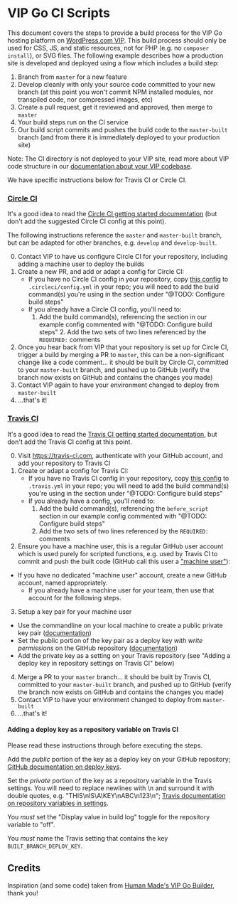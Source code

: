# VIP Go CI Scripts

This document covers the steps to provide a build process for the VIP Go hosting platform on [WordPress.com VIP](https://vip.wordpress.com/). This build process should only be used for CSS, JS, and static resources, not for PHP (e.g. no `composer install`), or SVG files. The following example describes how a production site is developed and deployed using a flow which includes a build step:

1. Branch from `master` for a new feature
2. Develop cleanly with only your source code committed to your new branch (at this point you won't commit NPM installed modules, nor transpiled code, nor compressed images, etc)
3. Create a pull request, get it reviewed and approved, then merge to `master`
4. Your build steps run on the CI service
5. Our build script commits and pushes the build code to the `master-built` branch (and from there it is immediately deployed to your production site)

Note: The CI directory is not deployed to your VIP site, read more about VIP code structure in our [documentation about your VIP codebase](https://vip.wordpress.com/documentation/vip-go/understanding-your-vip-go-codebase/).

We have specific instructions below for Travis CI or Circle CI.

### [Circle CI](https://circleci.com/)

It's a good idea to read the [Circle CI getting started documentation](https://circleci.com/docs/1.0/getting-started/) (but don't add the suggested Circle CI config at this point).

The following instructions reference the `master` and `master-built` branch, but can be adapted for other branches, e.g. `develop` and `develop-built`.

0. Contact VIP to have us configure Circle CI for your repository, including adding a machine user to deploy the builds
1. Create a new PR, and add or adapt a config for Circle CI:
	* If you have no Circle CI config in your repository, copy [this config](https://raw.githubusercontent.com/Automattic/vip-go-build/master/.circleci/config.yml) to `.circleci/config.yml` in your repo; you will need to add the build command(s) you're using in the section under "@TODO: Configure build steps"
	* If you already have a Circle CI config, you'll need to:
	    1. Add the build command(s), referencing the section in our example config commented with "@TODO: Configure build steps"
			2. Add the two sets of two lines referenced by the `REQUIRED:` comments
2. Once you hear back from VIP that your repository is set up for Circle CI, trigger a build by merging a PR to `master`, this can be a non-significant change like a code comment… it should be built by Circle CI, committed to your `master-built` branch, and pushed up to GitHub (verify the branch now exists on GitHub and contains the changes you made)
3. Contact VIP again to have your environment changed to deploy from `master-built`
4. …that's it!

### [Travis CI](https://travis-ci.com)

It's a good idea to read the [Travis CI getting started documentation](https://docs.travis-ci.com/user/getting-started/), but don't add the Travis CI config at this point.

0. Visit https://travis-ci.com, authenticate with your GitHub account, and add your repository to Travis CI
1. Create or adapt a config for Travis CI:
	* If you have no Travis CI config in your repository, copy [this config](https://raw.githubusercontent.com/Automattic/vip-go-build/master/.travis.yml) to `.travis.yml` in your repo; you will need to add the build command(s) you're using in the section under "@TODO: Configure build steps"
	* If you already have a config, you'll need to:
		1. Add the build command(s), referencing the `before_script` section in our example config commented with "@TODO: Configure build steps"
		2. Add the two sets of two lines referenced by the `REQUIRED:` comments
2. Ensure you have a machine user, this is a regular GitHub user account which is used purely for scripted functions, e.g. used by Travis CI to commit and push the built code (GitHub call this user a ["machine user"](https://developer.github.com/v3/guides/managing-deploy-keys/#machine-users)):
  * If you have no dedicated "machine user" account, create a new GitHub account, named appropriately.
	* If you already have a machine user for your team, then use that account for the following steps.
3. Setup a key pair for your machine user
  * Use the commandline on your local machine to create a public private key pair ([documentation](https://help.github.com/articles/generating-a-new-ssh-key-and-adding-it-to-the-ssh-agent/))
  * Set the public portion of the key pair as a deploy key *with write permissions* on the GitHub repository ([documentation](https://developer.github.com/v3/guides/managing-deploy-keys/#deploy-keys))
  * Add the private key as a setting on your Travis repository (see "Adding a deploy key in repository settings on Travis CI" below)
4. Merge a PR to your `master` branch… it should be built by Travis CI, committed to your `master-built` branch, and pushed up to GitHub (verify the branch now exists on GitHub and contains the changes you made)
5. Contact VIP to have your environment changed to deploy from `master-built`
6. …that's it!

#### Adding a deploy key as a repository variable on Travis CI

Please read these instructions through before executing the steps.

Add the *public* portion of the key as a deploy key on your GitHub repository; [GitHub documentation on deploy keys](https://developer.github.com/v3/guides/managing-deploy-keys/#deploy-keys).

Set the *private* portion of the key as a repository variable in the Travis settings. You will need to replace newlines with \n and surround it with double quotes, e.g. "THIS\nIS\A\KEY\nABC\n123\n"; [Travis documentation on repository variables in settings](https://docs.travis-ci.com/user/environment-variables/#Defining-Variables-in-Repository-Settings).

You *must* set the "Display value in build log" toggle for the repository variable to "off".

You *must* name the Travis setting that contains the key `BUILT_BRANCH_DEPLOY_KEY`.

## Credits

Inspiration (and some code) taken from [Human Made's VIP Go Builder](https://github.com/humanmade/vip-go-builder/), thank you!
